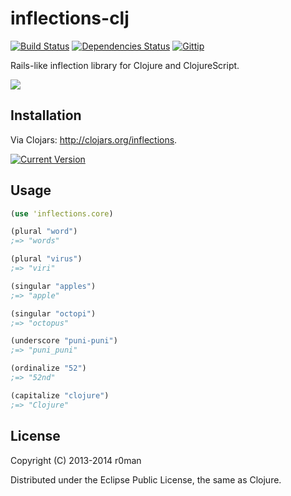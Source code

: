 # inflections-clj
  [![Build Status](https://travis-ci.org/r0man/inflections-clj.png)](https://travis-ci.org/r0man/inflections-clj)
  [![Dependencies Status](http://jarkeeper.com/r0man/inflections-clj/status.png)](http://jarkeeper.com/r0man/inflections-clj)
  [![Gittip](http://img.shields.io/gittip/r0man.svg)](https://www.gittip.com/r0man)

Rails-like inflection library for Clojure and ClojureScript.

![](https://farm3.staticflickr.com/2827/12305713514_d3b3f53721_m_d.jpg)

## Installation

Via Clojars: http://clojars.org/inflections.

[![Current Version](https://clojars.org/inflections/latest-version.svg)](https://clojars.org/inflections)

## Usage

``` clj
(use 'inflections.core)

(plural "word")
;=> "words"

(plural "virus")
;=> "viri"

(singular "apples")
;=> "apple"

(singular "octopi")
;=> "octopus"

(underscore "puni-puni")
;=> "puni_puni"

(ordinalize "52")
;=> "52nd"

(capitalize "clojure")
;=> "Clojure"
```

## License

Copyright (C) 2013-2014 r0man

Distributed under the Eclipse Public License, the same as Clojure.

